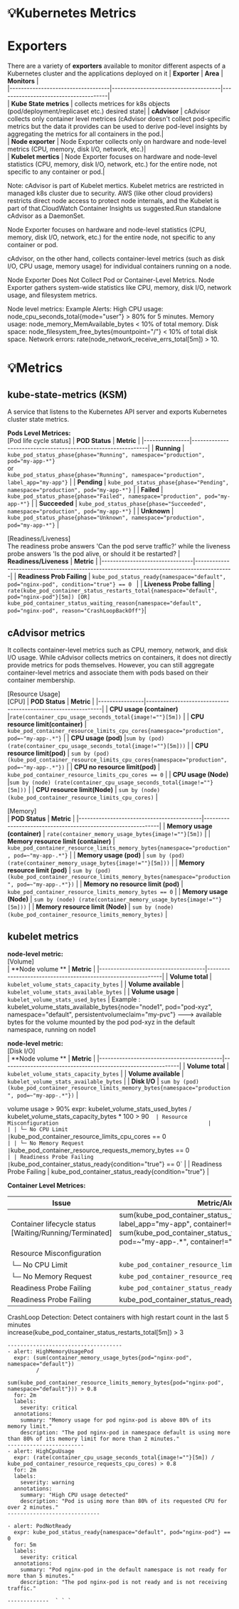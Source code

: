 # 💡Kubernetes Metrics

# Exporters
There are a variety of **exporters** available to monitor different aspects of a Kubernetes cluster and the applications deployed on it
| **Exporter**                      | **Area**                             | **Monitors**                         |  
|-----------------------------------|--------------------------------------|--------------------------------------|  
| **Kube State metrics**            | collects metrices for k8s objects (pod/deployment/replicaset etc.) desired state|
| **cAdvisor**                      | cAdvisor collects only container level metrices (cAdvisor doesn't collect pod-specific metrics but the data it provides can be used to derive pod-level insights by aggregating the metrics for all containers in the pod.|   
| **Node exporter**                 | Node Exporter collects only on hardware and node-level metrics (CPU, memory, disk I/O, network, etc.)|    
| **Kubelet mertics**               | Node Exporter focuses on hardware and node-level statistics (CPU, memory, disk I/O, network, etc.) for the entire node, not specific to any container or pod.|    


Note: cAdvisor is part of Kubelet mertics. Kubelet metrics are restricted in managed k8s cluster due to security. AWS (like other cloud providers) restricts direct node access to protect node internals, and the Kubelet is part of that.CloudWatch Container Insights us suggested.Run standalone cAdvisor as a DaemonSet.

Node Exporter focuses on hardware and node-level statistics (CPU, memory, disk I/O, network, etc.) for the entire node, not specific to any container or pod.

cAdvisor, on the other hand, collects container-level metrics (such as disk I/O, CPU usage, memory usage) for individual containers running on a node.

Node Exporter Does Not Collect Pod or Container-Level Metrics. Node Exporter gathers system-wide statistics like CPU, memory, disk I/O, network usage, and filesystem metrics.

Node level metrics:
Example Alerts:
High CPU usage: node_cpu_seconds_total{mode="user"} > 80% for 5 minutes.
Memory usage: node_memory_MemAvailable_bytes < 10% of total memory.
Disk space: node_filesystem_free_bytes{mountpoint="/"} < 10% of total disk space.
Network errors: rate(node_network_receive_errs_total[5m]) > 10.




# 💡Metrics

## kube-state-metrics (KSM) 
A service that listens to the Kubernetes API server and exports Kubernetes cluster state metrics.

**Pods Level Metrices:**   
[Pod life cycle status]
| **POD Status** | **Metric** |
|----------------|--------------------------------------------------------------|
| **Running**    | `kube_pod_status_phase{phase="Running", namespace="production", pod="my-app-*"}` <br> or <br> `kube_pod_status_phase{phase="Running", namespace="production", label_app="my-app"}` |
| **Pending**    | `kube_pod_status_phase{phase="Pending", namespace="production", pod="my-app-*"}` |
| **Failed**     | `kube_pod_status_phase{phase="Failed", namespace="production", pod="my-app-*"}` |
| **Succeeded**  | `kube_pod_status_phase{phase="Succeeded", namespace="production", pod="my-app-*"}` |
| **Unknown**    | `kube_pod_status_phase{phase="Unknown", namespace="production", pod="my-app-*"}` |

[Readiness/Liveness]  
The readiness probe answers 'Can the pod serve traffic?' while the liveness probe answers 'Is the pod alive, or should it be restarted?
| **Readiness/Liveness**         | **Metric**                                                                                |
|--------------------------------|-------------------------------------------------------------------------------------------|
| **Readiness Prob Failing**     | `kube_pod_status_ready{namespace="default", pod="nginx-pod", condition="true"} == 0 `     |
| **Liveness Probe falling**     | `rate(kube_pod_container_status_restarts_total{namespace="default", pod="nginx-pod"}[5m]) [OR] kube_pod_container_status_waiting_reason{namespace="default", pod="nginx-pod", reason="CrashLoopBackOff"}`|

## cAdvisor metrics
It collects container-level metrics such as CPU, memory, network, and disk I/O usage. While cAdvisor collects metrics on containers, it does not directly provide metrics for pods themselves. However, you can still aggregate container-level metrics and associate them with pods based on their container membership.

[Resource Usage]  
[CPU]
| **POD Status** | **Metric** |
|----------------|--------------------------------------------------------------|
| **CPU usage (container)**             |`rate(container_cpu_usage_seconds_total{image!=""}[5m])` |
| **CPU resource limit(container)**     | `kube_pod_container_resource_limits_cpu_cores{namespace="production", pod=~"my-app-.*"}` |
| **CPU usage (pod)**                   |`sum by (pod) (rate(container_cpu_usage_seconds_total{image!=""}[5m]))` |
| **CPU resource limit(pod)**           | `sum by (pod) (kube_pod_container_resource_limits_cpu_cores{namespace="production", pod=~"my-app-.*"})` |
| **CPU no resource limit(pod)**        | `kube_pod_container_resource_limits_cpu_cores == 0` |
| **CPU usage (Node)**                  |`sum by (node) (rate(container_cpu_usage_seconds_total{image!=""}[5m]))` |
| **CPU resource limit(Node)**          | `sum by (node) (kube_pod_container_resource_limits_cpu_cores)` |

[Memory]  
| **POD Status**                            | **Metric** |
|-------------------------------------------|--------------------------------------------------------------|
| **Memory usage (container)**              | `rate(container_memory_usage_bytes{image!=""}[5m])` |
| **Memory resource limit (container)**     | `kube_pod_container_resource_limits_memory_bytes{namespace="production", pod=~"my-app-.*"}` |
| **Memory usage (pod)**                    | `sum by (pod) (rate(container_memory_usage_bytes{image!=""}[5m]))` |
| **Memory resource limit (pod)**           | `sum by (pod) (kube_pod_container_resource_limits_memory_bytes{namespace="production", pod=~"my-app-.*"})` |
| **Memory no resource limit (pod)**        | `kube_pod_container_resource_limits_memory_bytes == 0` |
| **Memory usage (Node)**                   | `sum by (node) (rate(container_memory_usage_bytes{image!=""}[5m]))` |
| **Memory resource limit (Node)**          | `sum by (node) (kube_pod_container_resource_limits_memory_bytes)` |


## kubelet metrics
**node-level metric:**  
[Volume]  
| **Node volume **                            | **Metric** |
|-------------------------------------|--------------------------------------------------------------|
| **Volume total**                    | `kubelet_volume_stats_capacity_bytes`  |
| **Volume available**                | `kubelet_volume_stats_available_bytes` |
| **Volume usage**                    | `kubelet_volume_stats_used_bytes` |
Example : kubelet_volume_stats_available_bytes{node="node1", pod="pod-xyz", namespace="default", persistentvolumeclaim="my-pvc"} --->  available bytes for the volume mounted by the pod pod-xyz in the default namespace, running on node1

**node-level metric:**  
[Disk I/O]  
| **Node volume **                            | **Metric** |
|-------------------------------------------|--------------------------------------------------------------|
| **Volume total**                    | `kubelet_volume_stats_capacity_bytes`  |
| **Volume available**                | `kubelet_volume_stats_available_bytes` |
| **Disk I/O**                        | `sum by (pod) (kube_pod_container_resource_limits_memory_bytes{namespace="production", pod=~"my-app-.*"})` |







volume usage > 90%
expr: kubelet_volume_stats_used_bytes / kubelet_volume_stats_capacity_bytes * 100 > 90
 ` ` `
| Resource Misconfiguration                                               |                                                                                   |
| └─ No CPU Limit                                                         | `kube_pod_container_resource_limits_cpu_cores == 0`                               |
| └─ No Memory Request                                                    | `kube_pod_container_resource_requests_memory_bytes == 0`                          |
| Readiness Probe Failing                                                 | `kube_pod_container_status_ready{condition="true"} == 0`                          |
| Readiness Probe Failing                                                 |  kube_pod_container_status_ready{condition="true"}                                |


**Container Level Metrices:** 

| Issue                            | Metric/Alert Expression                                                                                         |
|----------------------------------------------------------|------------------------------------------------------------------------------------|
| Container lifecycle status [Waiting/Running/Terminated]  | sum(kube_pod_container_status_terminated{namespace="production", label_app="my-app", container!="", reason="OOMKilled"}) > 0 [OR] sum(kube_pod_container_status_terminated{namespace="production", pod=~"my-app-.*", container!="", reason="OOMKilled"}) > 0|  
| Resource Misconfiguration                                |                                                                                   |
| └─ No CPU Limit                                          | `kube_pod_container_resource_limits_cpu_cores == 0`                               |
| └─ No Memory Request                                     | `kube_pod_container_resource_requests_memory_bytes == 0`                          |
| Readiness Probe Failing                                  | `kube_pod_container_status_ready{condition="true"} == 0`                          |
| Readiness Probe Failing                                  |  kube_pod_container_status_ready{condition="true"}                                |

CrashLoop Detection: Detect containers with high restart count in the last 5 minutes  
increase(kube_pod_container_status_restarts_total[5m]) > 3  




```
------------------------------------
- alert: HighMemoryUsagePod
  expr: (sum(container_memory_usage_bytes{pod="nginx-pod", namespace="default"}) 
         / 
         sum(kube_pod_container_resource_limits_memory_bytes{pod="nginx-pod", namespace="default"})) > 0.8
  for: 2m
  labels:
    severity: critical
  annotations:
    summary: "Memory usage for pod nginx-pod is above 80% of its memory limit."
    description: "The pod nginx-pod in namespace default is using more than 80% of its memory limit for more than 2 minutes."
------------------------
- alert: HighCpuUsage
  expr: (rate(container_cpu_usage_seconds_total{image!=""}[5m]) / kube_pod_container_resource_requests_cpu_cores) > 0.8
  for: 2m
  labels:
    severity: warning
  annotations:
    summary: "High CPU usage detected"
    description: "Pod is using more than 80% of its requested CPU for over 2 minutes."
-----------------------------

- alert: PodNotReady
  expr: kube_pod_status_ready{namespace="default", pod="nginx-pod"} == 0
  for: 5m
  labels:
    severity: critical
  annotations:
    summary: "Pod nginx-pod in the default namespace is not ready for more than 5 minutes."
    description: "The pod nginx-pod is not ready and is not receiving traffic."

-------------  ` ` `
```
